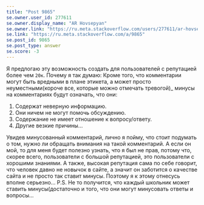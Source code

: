 ```yaml
---
title: "Post 9865"
se.owner.user_id: 277611
se.owner.display_name: "AR Hovsepyan"
se.owner.link: "https://ru.meta.stackoverflow.com/users/277611/ar-hovsepyan"
se.link: "https://ru.meta.stackoverflow.com/a/9865"
se.post_id: 9865
se.post_type: answer
se.score: -3
---
```

<p>Я предлогаю эту возможность создать для пользователей с репутацией более  чем <code>20к</code>. Почему я так думаю: Кроме того, что комментарии могут быть вредными в плане этикета, а может просто неуместными(короче все, которые можно отмечать тревогой)_ минусы на комментариях будут означать, что они:</p>

<ol>
<li>Содержат неверную    информацию.</li>
<li>Они ничем не могут помочь обсуждению.</li>
<li>Содержание не имеет  отношение к вопросу/ответу.</li>
<li>Другие везкие причины...</li>
</ol>

<p>Увидев минусованный комментарий, лично я пойму, что стоит подумать о том, нужно ли обращать внимания на такой комментарий. А если он мой, то для меня будет полезно узнать, что я был не прав, потому что, скорее всего, пользователи с большой репутацией, это пользователи с хорошими знаниями. А также, высокая репутация сама по себе говорит, что человек давно не новычок в сайте, а значит он заботится о качестве сайта и не просто так ставит минусы. Поэтому я к этому отнесусь вполне серьезно... P.S. Не то получится, что каждый школьник может ставить минусы(достаточно и того, что они могут  минусовать ответы и вопросы...</p>
